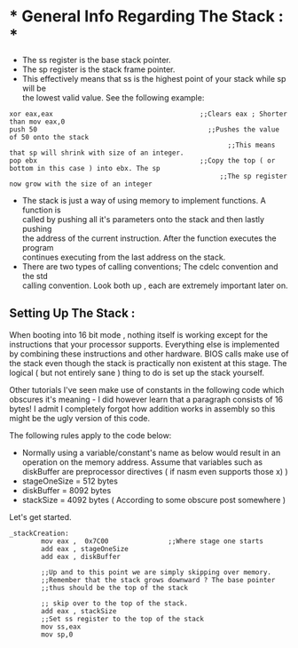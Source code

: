 # * General Info Regarding The Stack : * #
* The ss register is the base stack pointer.
* The sp register is the stack frame pointer.
* This effectively means that ss is the highest point of your stack while sp will be  <br /> the lowest valid value. See the following example:

```assembly
xor eax,eax                                     ;;Clears eax ; Shorter than mov eax,0
push 50                                           ;;Pushes the value of 50 onto the stack
                                                       ;;This means that sp will shrink with size of an integer.
pop ebx                                         ;;Copy the top ( or bottom in this case ) into ebx. The sp
                                                     ;;The sp register now grow with the size of an integer
```
* The stack is just a way of using memory to implement functions. A function is <br /> called by pushing all it's parameters onto the stack and then lastly pushing <br /> the address of the current instruction. After the function executes the program<br /> continues executing from the last address on the stack.
* There are two types of calling conventions; The cdelc convention and the std<br /> calling convention. Look both up , each are extremely important later on.


## Setting Up The Stack :

When booting into 16 bit mode , nothing itself is working except for the instructions that your processor supports. Everything else is implemented by combining these instructions and other hardware. BIOS calls make use of the stack even though the stack is practically non existent at this stage. The logical ( but not entirely sane ) thing to do is set up the stack yourself.

Other tutorials I've seen make use of constants in the following code which obscures it's meaning - I did however learn that a paragraph consists of 16 bytes! I admit I completely forgot how addition works in assembly so this might be the ugly version of this code.

The following rules apply to the code below:
* Normally using a variable/constant's name as below would result in an operation on the memory address. Assume that variables such as diskBuffer are preprocessor directives ( if nasm even supports those x) )
* stageOneSize = 512 bytes
* diskBuffer = 8092 bytes
* stackSize = 4092 bytes ( According to some obscure post somewhere )

Let's get started.

```assembly
_stackCreation:
        mov eax ,  0x7C00               ;;Where stage one starts
        add eax , stageOneSize
        add eax , diskBuffer

        ;;Up and to this point we are simply skipping over memory.
        ;;Remember that the stack grows downward ? The base pointer
        ;;thus should be the top of the stack

        ;; skip over to the top of the stack.
        add eax , stackSize
        ;;Set ss register to the top of the stack
        mov ss,eax
        mov sp,0
```
